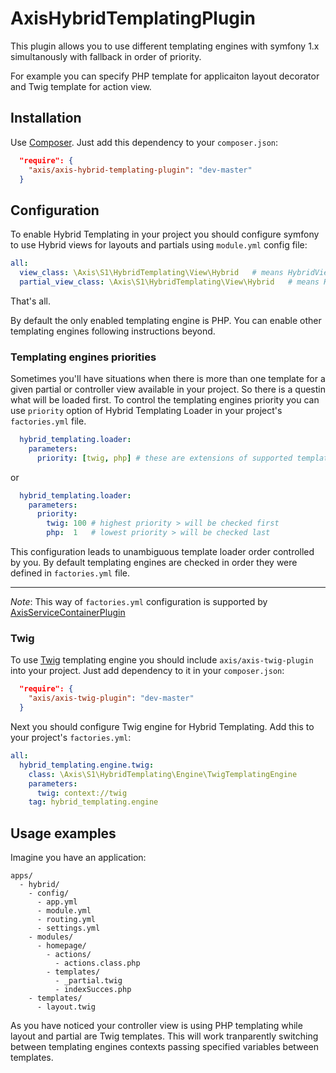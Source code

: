 AxisHybridTemplatingPlugin
==========================

This plugin allows you to use different templating engines with symfony 1.x simultanously with
fallback in order of priority.

For example you can specify PHP template for applicaiton layout decorator and Twig template 
for action view.

Installation
------------

Use [Composer](http://getcomposer.org/). Just add this dependency to your `composer.json`:

```json
  "require": {
    "axis/axis-hybrid-templating-plugin": "dev-master"
  }
```

Configuration
-------------

To enable Hybrid Templating in your project you should configure symfony to use Hybrid views 
for layouts and partials using `module.yml` config file:
```yml
all:
  view_class: \Axis\S1\HybridTemplating\View\Hybrid   # means HybridView class
  partial_view_class: \Axis\S1\HybridTemplating\View\Hybrid   # means HybridPartialView class
```

That's all.

By default the only enabled templating engine is PHP. You can enable other templating engines
following instructions beyond.

### Templating engines priorities

Sometimes you'll have situations when there is more than one template for a given partial or 
controller view available in your project. So there is a questin what will be loaded first.
To control the templating engines priority you can use `priority` option of Hybrid Templating Loader
in your project's `factories.yml` file.

```yml
  hybrid_templating.loader:
    parameters:
      priority: [twig, php] # these are extensions of supported templating engines in order of priority
```
or
```yml
  hybrid_templating.loader:
    parameters:
      priority:
        twig: 100 # highest priority > will be checked first
        php:  1   # lowest priority > will be checked last
```

This configuration leads to unambiguous template loader order controlled by you.
By default templating engines are checked in order they were defined in `factories.yml` file.

---------------------------------------
*Note*: This way of `factories.yml` configuration is supported by 
[AxisServiceContainerPlugin](https://github.com/e1himself/axis-service-container-plugin)


### Twig

To use [Twig](http://twig.sensiolabs.org/) templating engine you should include 
`axis/axis-twig-plugin` into your project. Just add dependency to it in your `composer.json`:

```json
  "require": {
    "axis/axis-twig-plugin": "dev-master"
  }
```

Next you should configure Twig engine for Hybrid Templating. Add this to your project's `factories.yml`:
```yml
all:
  hybrid_templating.engine.twig:
    class: \Axis\S1\HybridTemplating\Engine\TwigTemplatingEngine
    parameters:
      twig: context://twig
    tag: hybrid_templating.engine
```


Usage examples
--------------

Imagine you have an application:

```
apps/
  - hybrid/
    - config/
      - app.yml
      - module.yml
      - routing.yml
      - settings.yml
    - modules/
      - homepage/
        - actions/
          - actions.class.php
        - templates/
          - _partial.twig
          - indexSucces.php
    - templates/
      - layout.twig
```

As you have noticed your controller view is using PHP templating while layout and partial are Twig templates. 
This will work tranparently switching between templating engines contexts passing specified variables between 
templates.
